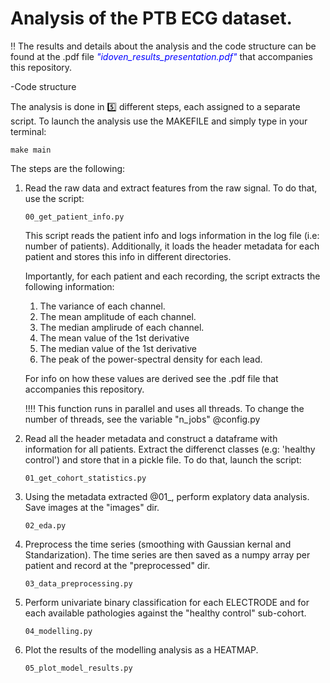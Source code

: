 # Analysis of the PTB ECG dataset.

:bangbang: The results and details about the analysis and the code structure can be found at the .pdf file <span style="color:blue"> *"idoven_results_presentation.pdf"* </span> that accompanies this repository.

-Code structure

The analysis is done in :five: different steps, each assigned to a separate script. To launch the analysis use the MAKEFILE and simply type in your terminal:
```
make main
```
The steps are the following: 
  1. Read the raw data and extract features from the raw signal. 
     To do that, use the script: 
     ```
     00_get_patient_info.py
     ```
     This script reads the patient info and logs information in the log file
     (i.e: number of patients). Additionally, it loads the header metadata for each patient
     and stores this info in different directories.

     Importantly, for each patient and each recording, the script extracts the following information:

        1. The variance of each channel.
        2. The mean amplitude of each channel.
        3. The median amplirude of each channel.
        4. The mean value of the 1st derivative 
        5. The median value of the 1st derivative
        6. The peak of the power-spectral density for each lead. 

     For info on how these values are derived see the .pdf file that accompanies this repository.   

     !!!! This function runs in parallel and uses all threads. To change the 
     number of threads, see the variable "n_jobs" @config.py

  2. Read all the header metadata and construct a dataframe with information for all patients. Extract the differenct classes (e.g: 'healthy control')        and store that in a pickle file. To do that, launch the script:
     ```
     01_get_cohort_statistics.py
     ```
  3. Using the metadata extracted @01_, perform explatory data analysis. Save images at the "images" dir.
     ```
     02_eda.py 
     ```
  4.  Preprocess the time series (smoothing with Gaussian kernal and Standarization). The time series are then saved as a numpy array per patient and           record at the "preprocessed" dir.
      ```
      03_data_preprocessing.py 
      ```
  5.  Perform univariate binary classification for each ELECTRODE and for each available pathologies against the "healthy control" sub-cohort.
      ```
      04_modelling.py 
      ```
  6.  Plot the results of the modelling analysis as a HEATMAP.
      ```
      05_plot_model_results.py 
      ```      
